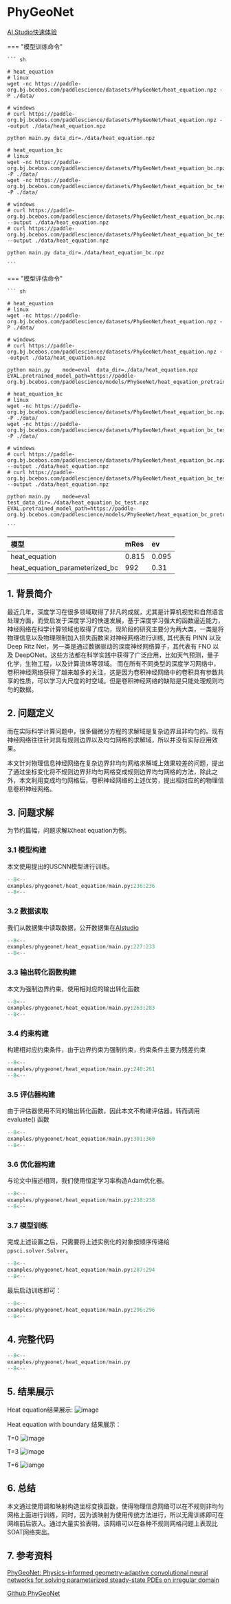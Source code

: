 # PhyGeoNet
<a href="https://aistudio.baidu.com/projectdetail/7195983" class="md-button md-button--primary" style>AI Studio快速体验</a>

=== "模型训练命令"

    ``` sh

    # heat_equation
    # linux
    wget -nc https://paddle-org.bj.bcebos.com/paddlescience/datasets/PhyGeoNet/heat_equation.npz -P ./data/

    # windows
    # curl https://paddle-org.bj.bcebos.com/paddlescience/datasets/PhyGeoNet/heat_equation.npz --output ./data/heat_equation.npz

    python main.py data_dir=./data/heat_equation.npz

    # heat_equation_bc
    # linux
    wget -nc https://paddle-org.bj.bcebos.com/paddlescience/datasets/PhyGeoNet/heat_equation_bc.npz -P ./data/
    wget -nc https://paddle-org.bj.bcebos.com/paddlescience/datasets/PhyGeoNet/heat_equation_bc_test.npz -P ./data/

    # windows
    # curl https://paddle-org.bj.bcebos.com/paddlescience/datasets/PhyGeoNet/heat_equation_bc.npz --output ./data/heat_equation.npz
    # curl https://paddle-org.bj.bcebos.com/paddlescience/datasets/PhyGeoNet/heat_equation_bc_test.npz --output ./data/heat_equation.npz

    python main.py data_dir=./data/heat_equation_bc.npz

    ```
=== "模型评估命令"

    ``` sh

    # heat_equation
    # linux
    wget -nc https://paddle-org.bj.bcebos.com/paddlescience/datasets/PhyGeoNet/heat_equation.npz -P ./data/

    # windows
    # curl https://paddle-org.bj.bcebos.com/paddlescience/datasets/PhyGeoNet/heat_equation.npz --output ./data/heat_equation.npz

    python main.py    mode=eval  data_dir=./data/heat_equation.npz  EVAL.pretrained_model_path=https://paddle-org.bj.bcebos.com/paddlescience/models/PhyGeoNet/heat_equation_pretrain.pdparams

    # heat_equation_bc
    # linux
    wget -nc https://paddle-org.bj.bcebos.com/paddlescience/datasets/PhyGeoNet/heat_equation_bc.npz -P ./data/
    wget -nc https://paddle-org.bj.bcebos.com/paddlescience/datasets/PhyGeoNet/heat_equation_bc_test.npz -P ./data/

    # windows
    # curl https://paddle-org.bj.bcebos.com/paddlescience/datasets/PhyGeoNet/heat_equation_bc.npz --output ./data/heat_equation.npz
    # curl https://paddle-org.bj.bcebos.com/paddlescience/datasets/PhyGeoNet/heat_equation_bc_test.npz --output ./data/heat_equation.npz

    python main.py    mode=eval  test_data_dir=./data/heat_equation_bc_test.npz  EVAL.pretrained_model_path=https://paddle-org.bj.bcebos.com/paddlescience/models/PhyGeoNet/heat_equation_bc_pretrain.pdparams

    ```

| 模型 | mRes | ev |
| :-- | :-- | :-- |
| heat_equation  | 0.815 |0.095|
| heat_equation_parameterized_bc  | 992 |0.31|

## 1. 背景简介
 最近几年，深度学习在很多领域取得了非凡的成就，尤其是计算机视觉和自然语言处理方面，而受启发于深度学习的快速发展，基于深度学习强大的函数逼近能力，神经网络在科学计算领域也取得了成功，现阶段的研究主要分为两大类，一类是将物理信息以及物理限制加入损失函数来对神经网络进行训练, 其代表有 PINN 以及 Deep Ritz Net，另一类是通过数据驱动的深度神经网络算子，其代表有 FNO 以及 DeepONet。这些方法都在科学实践中获得了广泛应用，比如天气预测，量子化学，生物工程，以及计算流体等领域。
而在所有不同类型的深度学习网络中，卷积神经网络获得了越来越多的关注，这是因为卷积神经网络中的卷积具有参数共享的性质，可以学习大尺度的时空域。但是卷积神经网络的缺陷是只能处理规则均匀的数据。
## 2. 问题定义
而在实际科学计算问题中，很多偏微分方程的求解域是复杂边界且非均匀的。现有神经网络往往针对具有规则边界以及均匀网格的求解域，所以并没有实际应用效果。

本文针对物理信息神经网络在复杂边界非均匀网格求解域上效果较差的问题，提出了通过坐标变化将不规则边界非均匀网格变成规则边界均匀网格的方法，除此之外，本文利用变成均匀网格后，卷积神经网络的上述优势，提出相对应的的物理信息卷积神经网络。
## 3. 问题求解
为节约篇幅，问题求解以heat equation为例。
### 3.1 模型构建
本文使用提出的USCNN模型进行训练。
``` py linenums="236"
--8<--
examples/phygeonet/heat_equation/main.py:236:236
--8<--
```
### 3.2 数据读取
我们从数据集中读取数据，公开数据集在[AIstudio](https://aistudio.baidu.com/datasetdetail/253292)
``` py linenums="227"
--8<--
examples/phygeonet/heat_equation/main.py:227:233
--8<--
```
### 3.3 输出转化函数构建
本文为强制边界约束，使用相对应的输出转化函数
``` py linenums="263"
--8<--
examples/phygeonet/heat_equation/main.py:263:283
--8<--
```
### 3.4 约束构建
构建相对应约束条件，由于边界约束为强制约束，约束条件主要为残差约束
``` py linenums="240"
--8<--
examples/phygeonet/heat_equation/main.py:240:261
--8<--
```

### 3.5 评估器构建
由于评估器使用不同的输出转化函数，因此本文不构建评估器，转而调用 evaluate() 函数

``` py linenums="301"
--8<--
examples/phygeonet/heat_equation/main.py:301:360
--8<--
```
### 3.6 优化器构建
与论文中描述相同，我们使用恒定学习率构造Adam优化器。
``` py linenums="238"
--8<--
examples/phygeonet/heat_equation/main.py:238:238
--8<--
```

### 3.7 模型训练
完成上述设置之后，只需要将上述实例化的对象按顺序传递给 `ppsci.solver.Solver`。

``` py linenums="287"
--8<--
examples/phygeonet/heat_equation/main.py:287:294
--8<--
```

最后启动训练即可：

``` py linenums="296"
--8<--
examples/phygeonet/heat_equation/main.py:296:296
--8<--
```


## 4. 完整代码
``` py linenums="1" title="heat_equation/main.py"
--8<--
examples/phygeonet/heat_equation/main.py
--8<--
```
## 5. 结果展示
Heat equation结果展示:
![image](https://paddle-org.bj.bcebos.com/paddlescience/docs/PhyGeoNet/heat_equation.jpg)

Heat equation with boundary 结果展示：

T=0
![image](https://paddle-org.bj.bcebos.com/paddlescience/docs/PhyGeoNet/heat_equation_bc_1.png)

T=3
![image](https://paddle-org.bj.bcebos.com/paddlescience/docs/PhyGeoNet/heat_equation_bc_2.png)

T=6
![iamge](https://paddle-org.bj.bcebos.com/paddlescience/docs/PhyGeoNet/heat_equation_bc_3.png)

## 6. 总结
本文通过使用调和映射构造坐标变换函数，使得物理信息网络可以在不规则非均匀网格上面进行训练，同时，因为该映射为使用传统方法进行，所以无需训练即可在网络前后嵌入。通过大量实验表明，该网络可以在各种不规则网格问题上表现比SOAT网络突出。
## 7. 参考资料
[PhyGeoNet: Physics-informed geometry-adaptive convolutional neural networks for solving parameterized steady-state PDEs on irregular domain](https://www.sciencedirect.com/science/article/pii/S0021999120308536?via%3Dihub)

[Github PhyGeoNet](https://github.com/Jianxun-Wang/phygeonet/tree/master?tab=readme-ov-file)
